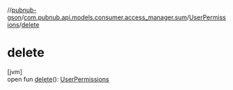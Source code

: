 //[pubnub-gson](../../../index.md)/[com.pubnub.api.models.consumer.access_manager.sum](../index.md)/[UserPermissions](index.md)/[delete](delete.md)

# delete

[jvm]\
open fun [delete](delete.md)(): [UserPermissions](index.md)
